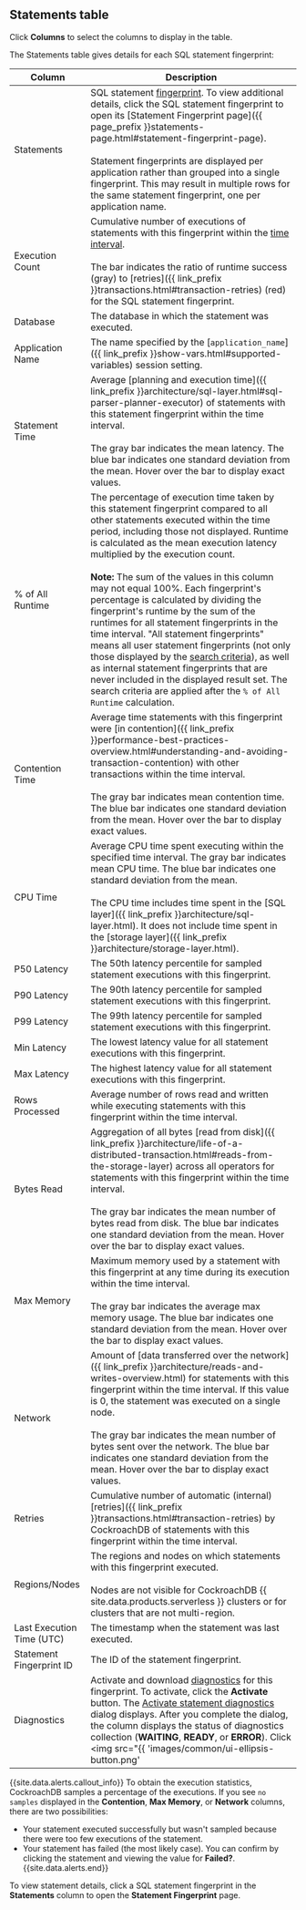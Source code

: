 ## Statements table

Click **Columns** to select the columns to display in the table.

The Statements table gives details for each SQL statement fingerprint:

Column | Description
-----|------------
Statements | SQL statement [fingerprint](#sql-statement-fingerprints). To view additional details, click the SQL statement fingerprint to open its [Statement Fingerprint page]({{ page_prefix }}statements-page.html#statement-fingerprint-page).<br><br>Statement fingerprints are displayed per application rather than grouped into a single fingerprint. This may result in multiple rows for the same statement fingerprint, one per application name.
Execution Count | Cumulative number of executions of statements with this fingerprint within the [time interval](#time-interval). <br><br>The bar indicates the ratio of runtime success (gray) to [retries]({{ link_prefix }}transactions.html#transaction-retries) (red) for the SQL statement fingerprint.
Database | The database in which the statement was executed.
Application Name | The name specified by the [`application_name`]({{ link_prefix }}show-vars.html#supported-variables) session setting.
Statement Time | Average [planning and execution time]({{ link_prefix }}architecture/sql-layer.html#sql-parser-planner-executor) of statements with this statement fingerprint within the time interval. <br><br>The gray bar indicates the mean latency. The blue bar indicates one standard deviation from the mean. Hover over the bar to display exact values.
<a id="percent-of-all-runtime"></a>% of All Runtime | The percentage of execution time taken by this statement fingerprint compared to all other statements executed within the time period, including those not displayed. Runtime is calculated as the mean execution latency multiplied by the execution count.<br><br><b>Note:</b> The sum of the values in this column may not equal 100%. Each fingerprint's percentage is calculated by dividing the fingerprint's runtime by the sum of the runtimes for all statement fingerprints in the time interval. "All statement fingerprints" means all user statement fingerprints (not only those displayed by the [search criteria](#search-criteria)), as well as internal statement fingerprints that are never included in the displayed result set. The search criteria are applied after the `% of All Runtime` calculation.
Contention Time | Average time statements with this fingerprint were [in contention]({{ link_prefix }}performance-best-practices-overview.html#understanding-and-avoiding-transaction-contention) with other transactions within the time interval.<br><br>The gray bar indicates mean contention time. The blue bar indicates one standard deviation from the mean. Hover over the bar to display exact values.
CPU Time | Average CPU time spent executing within the specified time interval. The gray bar indicates mean CPU time. The blue bar indicates one standard deviation from the mean. <br><br>The CPU time includes time spent in the [SQL layer]({{ link_prefix }}architecture/sql-layer.html). It does not include time spent in the [storage layer]({{ link_prefix }}architecture/storage-layer.html).
P50 Latency | The 50th latency percentile for sampled statement executions with this fingerprint.
P90 Latency | The 90th latency percentile for sampled statement executions with this fingerprint.
P99 Latency | The 99th latency percentile for sampled statement executions with this fingerprint.
Min Latency | The lowest latency value for all statement executions with this fingerprint.
Max Latency | The highest latency value for all statement executions with this fingerprint.
Rows Processed | Average number of rows read and written while executing statements with this fingerprint within the time interval.
Bytes Read | Aggregation of all bytes [read from disk]({{ link_prefix }}architecture/life-of-a-distributed-transaction.html#reads-from-the-storage-layer) across all operators for statements with this fingerprint within the time interval. <br><br>The gray bar indicates the mean number of bytes read from disk. The blue bar indicates one standard deviation from the mean. Hover over the bar to display exact values.
Max Memory | Maximum memory used by a statement with this fingerprint at any time during its execution within the time interval. <br><br>The gray bar indicates the average max memory usage. The blue bar indicates one standard deviation from the mean. Hover over the bar to display exact values.
Network | Amount of [data transferred over the network]({{ link_prefix }}architecture/reads-and-writes-overview.html) for statements with this fingerprint within the time interval. If this value is 0, the statement was executed on a single node. <br><br>The gray bar indicates the mean number of bytes sent over the network. The blue bar indicates one standard deviation from the mean. Hover over the bar to display exact values.
Retries | Cumulative number of automatic (internal) [retries]({{ link_prefix }}transactions.html#transaction-retries) by CockroachDB of statements with this fingerprint within the time interval.
Regions/Nodes | The regions and nodes on which statements with this fingerprint executed. <br><br>Nodes are not visible for CockroachDB {{ site.data.products.serverless }} clusters or for clusters that are not multi-region.
Last Execution Time (UTC)| The timestamp when the statement was last executed.
Statement Fingerprint ID | The ID of the statement fingerprint.
Diagnostics | Activate and download [diagnostics](#diagnostics) for this fingerprint. To activate, click the **Activate** button. The [Activate statement diagnostics](#activate-diagnostics-collection-and-download-bundles) dialog displays. After you complete the dialog, the column displays the status of diagnostics collection (**WAITING**, **READY**, or **ERROR**). Click <img src="{{ 'images/common/ui-ellipsis-button.png' | relative_url }}" alt="Vertical ellipsis" /> and select a bundle to download or select **Cancel request** to cancel diagnostics bundle collection. <br><br>Statements are periodically cleared from the Statements page based on the start time. To access the full history of diagnostics for the fingerprint, see the [Diagnostics](#diagnostics) tab of the Statement Details page. <br><br>Diagnostics is not visible for CockroachDB {{ site.data.products.serverless }} clusters.

{{site.data.alerts.callout_info}}
To obtain the execution statistics, CockroachDB samples a percentage of the executions. If you see `no samples` displayed in the **Contention**, **Max Memory**, or **Network** columns, there are two possibilities:
- Your statement executed successfully but wasn't sampled because there were too few executions of the statement.
- Your statement has failed (the most likely case). You can confirm by clicking the statement and viewing the value for **Failed?**.
{{site.data.alerts.end}}

To view statement details, click a SQL statement fingerprint in the **Statements** column to open the **Statement Fingerprint** page.

